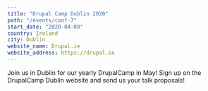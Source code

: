 ```yaml
---
title: "Drupal Camp Dublin 2020"
path: "/events/conf-7"
start_date: "2020-04-09"
country: Ireland
city: Dublin
website_name: Drupal.ie
website_address: https://drupal.ie
---
```


Join us in Dublin for our yearly DrupalCamp in May! Sign up on the DrupalCamp Dublin website and send us your talk proposals!